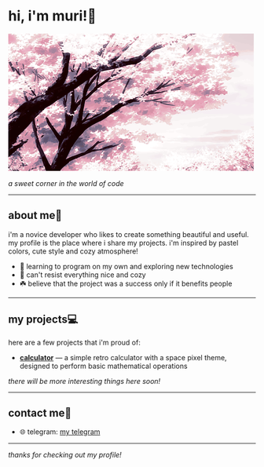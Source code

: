 # hi, i'm muri!🌸

![banner](https://github.com/owimuri/owimuri/blob/main/banner.gif)

*a sweet corner in the world of code*

---

## about me💮
i'm a novice developer who likes to create something beautiful and useful. my profile is the place where i share my projects. i'm inspired by pastel colors, cute style and cozy atmosphere!

- 📔 learning to program on my own and exploring new technologies
- 🎀 can't resist everything nice and cozy
- ☘️ believe that the project was a success only if it benefits people

---

## my projects💻
here are a few projects that i'm proud of:
- **[calculator](https://github.com/owimuri/calculator)** — a simple retro calculator with a space pixel theme, designed to perform basic mathematical operations

*there will be more interesting things here soon!*

---

## contact me🔗
- 🌐 telegram: [my telegram](https://t.me/owimuri)

---

*thanks for checking out my profile!*

